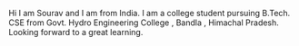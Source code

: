 Hi I am Sourav and I am from India.
I am a college student pursuing B.Tech. CSE from Govt. Hydro Engineering College , Bandla , Himachal Pradesh.
Looking forward to a great learning.
